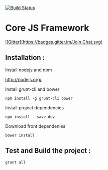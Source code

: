 [![Build Status](https://travis-ci.org/backbee/core-js.svg?branch=master)](https://travis-ci.org/backbee/core-js)

# Core JS Framework

[![Gitter](https://badges.gitter.im/Join Chat.svg)](https://gitter.im/backbee?utm_source=badge&utm_medium=badge&utm_campaign=pr-badge&utm_content=badge)

## Installation :

Install nodejs and npm

http://nodejs.org/


Install grunt-cli and bower

```
npm install -g grunt-cli bower
```

Install project dependencies
```
npm install --save-dev
```

Download front dependenies
```
bower install
```

## Test and Build the project :
```
grunt all
```
